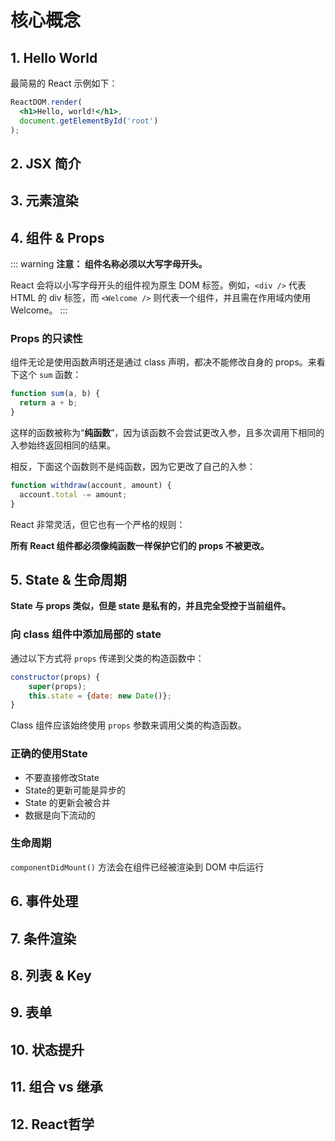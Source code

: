 # 核心概念

## 1. Hello World
最简易的 React 示例如下：
``` jsx
ReactDOM.render(
  <h1>Hello, world!</h1>,
  document.getElementById('root')
);
```
## 2. JSX 简介

## 3. 元素渲染

## 4. 组件 & Props

::: warning
**注意： 组件名称必须以大写字母开头。**

React 会将以小写字母开头的组件视为原生 DOM 标签。例如，`<div />` 代表 HTML 的 div 标签，而 `<Welcome />` 则代表一个组件，并且需在作用域内使用 Welcome。
:::

### Props 的只读性
组件无论是使用函数声明还是通过 class 声明，都决不能修改自身的 props。来看下这个 `sum` 函数：
``` js
function sum(a, b) {
  return a + b;
}
```
这样的函数被称为“**纯函数**”，因为该函数不会尝试更改入参，且多次调用下相同的入参始终返回相同的结果。

相反，下面这个函数则不是纯函数，因为它更改了自己的入参：
``` js
function withdraw(account, amount) {
  account.total -= amount;
}
```
React 非常灵活，但它也有一个严格的规则：

**所有 React 组件都必须像纯函数一样保护它们的 props 不被更改。**


## 5. State & 生命周期

**State 与 props 类似，但是 state 是私有的，并且完全受控于当前组件。**

### 向 class 组件中添加局部的 state
通过以下方式将 `props` 传递到父类的构造函数中：
``` js {2}
constructor(props) {
    super(props);
    this.state = {date: new Date()};
}
```
Class 组件应该始终使用 `props` 参数来调用父类的构造函数。

### 正确的使用State
* 不要直接修改State
* State的更新可能是异步的
* State 的更新会被合并
* 数据是向下流动的
### 生命周期

`componentDidMount()` 方法会在组件已经被渲染到 DOM 中后运行

## 6. 事件处理

## 7. 条件渲染

## 8. 列表 & Key 

## 9. 表单

## 10. 状态提升

## 11. 组合 vs 继承

## 12. React哲学
